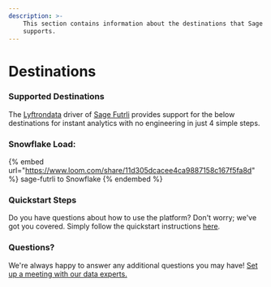 ```yaml
---
description: >-
    This section contains information about the destinations that Sage Futrli
    supports.
---
```


# Destinations

### Supported Destinations

The [Lyftrondata](https://www.lyftrondata.com/) driver of [Sage Futrli](https://www.lyftrondata.com/integration/sage-futrli/) provides support for the below destinations for instant analytics with no engineering in just 4 simple steps.

### Snowflake Load:

{% embed url="https://www.loom.com/share/11d305dcacee4ca9887158c167f5fa8d" %}
sage-futrli to Snowflake
{% endembed %}

### Quickstart Steps

Do you have questions about how to use the platform? Don't worry; we've got you covered. Simply follow the quickstart instructions [here](../../../quickstart-steps.md).

### Questions? <a href="#questions" id="questions"></a>

We're always happy to answer any additional questions you may have! [Set up a meeting with our data experts.](https://www.lyftrondata.com/book-a-meeting/)
